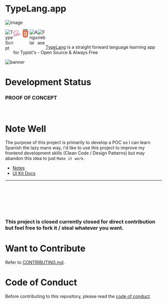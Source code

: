 # TypeLang.app
![image](https://user-images.githubusercontent.com/15834648/177362062-6dfdd17d-677f-4d78-90c3-094740edd91d.png)

<img align="left" alt="TypeScript" width="26px" src="https://iconape.com/wp-content/png_logo_vector/typescript.png" />
<img align="left" alt="Sass" width="26px" src="https://raw.githubusercontent.com/github/explore/80688e429a7d4ef2fca1e82350fe8e3517d3494d/topics/sass/sass.png" />
<img align="left" alt="HTML5" width="26px" src="https://raw.githubusercontent.com/github/explore/80688e429a7d4ef2fca1e82350fe8e3517d3494d/topics/html/html.png" />
<img align="left" alt="Angular" width="26px" src="https://user-images.githubusercontent.com/15834648/177036391-a94a5df2-bae6-4b3a-b769-82e9b6150020.png" />
<img align="left" alt="Firebase" width="26px" src="https://user-images.githubusercontent.com/15834648/177036444-eb21d65c-ceb3-49ce-85c3-41ff9f1df5c2.png" />

<br/>
<br/>

[TypeLang](https://typelang-app.web.app/) is a straight forward language learning app for Typist's - Open Source & Always Free

<img src="https://user-images.githubusercontent.com/15834648/175621591-2b585172-99a2-4c36-9dd6-3eb1cee8e815.png" 
 alt="banner" 
 width="200"/>

# Development Status
### PROOF OF CONCEPT
 
<br/> 

# Note Well
The purpose of this project is primarily to develop a POC so I can learn Spanish the lazy mans way, i'd like to use this project to improve my frontend development skills (Clean Code / Design Patterns) but may abandon this idea to just `Make it work`.

- [Notes](./RAMBLINGS.md)
- [UI Kit Docs](https://demos.creative-tim.com/blk-design-system-angular/#/documentation/grid)

---
<br>
<br>
<br>
<br>
<br>

### This project is closed currently closed for direct contribution but feel free to fork it / steal whatever you want. 
# Want to Contribute

Refer to [CONTRIBUTING.md](./CONTRIBUTING.md).

# Code of Conduct

Before contributing to this repository, please read the [code of conduct](./CODE_OF_CONDUCT.md).
